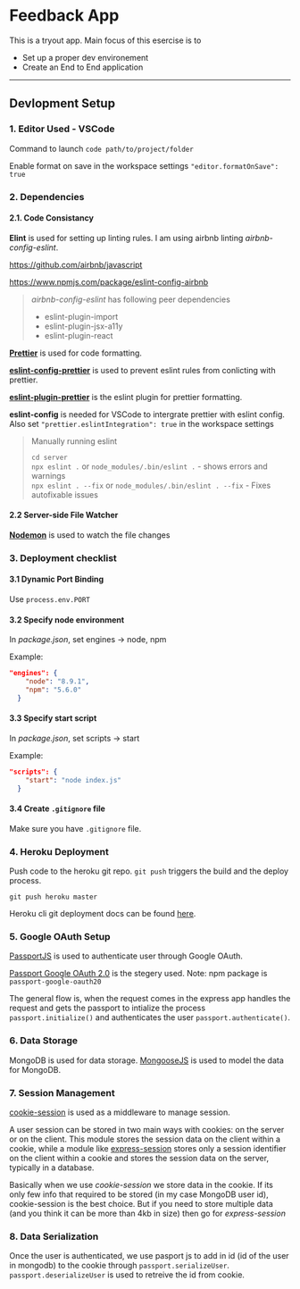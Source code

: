# Feedback App

This is a tryout app. Main focus of this esercise is to

* Set up a proper dev environement
* Create an End to End application

---

## Devlopment Setup

### 1. Editor Used - VSCode

Command to launch
`code path/to/project/folder`

Enable format on save in the workspace settings
`"editor.formatOnSave": true`

### 2. Dependencies

#### 2.1. Code Consistancy

**Elint** is used for setting up linting rules. I am using airbnb linting _airbnb-config-eslint_.

https://github.com/airbnb/javascript

https://www.npmjs.com/package/eslint-config-airbnb

> _airbnb-config-eslint_ has following peer dependencies
>
> * eslint-plugin-import
> * eslint-plugin-jsx-a11y
> * eslint-plugin-react

[**Prettier**](https://github.com/prettier/prettier) is used for code formatting.

[**eslint-config-prettier**](https://github.com/prettier/eslint-config-prettier) is used to prevent eslint rules from conlicting with prettier.

[**eslint-plugin-prettier**](https://github.com/prettier/eslint-plugin-prettier) is the eslint plugin for prettier formatting.

**eslint-config** is needed for VSCode to intergrate prettier with eslint config. Also set `"prettier.eslintIntegration": true` in the workspace settings

> Manually running eslint
>
> `cd server`  
> `npx eslint .` or `node_modules/.bin/eslint .` - shows errors and warnings  
> `npx eslint . --fix` or `node_modules/.bin/eslint . --fix` - Fixes autofixable issues

#### 2.2 Server-side File Watcher

[**Nodemon**](https://github.com/remy/nodemon) is used to watch the file changes

### 3. Deployment checklist

#### 3.1 Dynamic Port Binding

Use `process.env.PORT`

#### 3.2 Specify node environment

In _package.json_, set engines -> node, npm

Example:

```json
"engines": {
    "node": "8.9.1",
    "npm": "5.6.0"
  }
```

#### 3.3 Specify start script

In _package.json_, set scripts -> start

Example:

```json
"scripts": {
    "start": "node index.js"
  }
```

#### 3.4 Create `.gitignore` file

Make sure you have `.gitignore` file.

### 4. Heroku Deployment

Push code to the heroku git repo. `git push` triggers the build and the deploy process.

```shell
git push heroku master
```

Heroku cli git deployment docs can be found [here](https://devcenter.heroku.com/articles/git).

### 5. Google OAuth Setup

[PassportJS](http://www.passportjs.org/) is used to authenticate user through Google OAuth.

[Passport Google OAuth 2.0](https://github.com/jaredhanson/passport-google-oauth2) is the stegery used.
Note: npm package is `passport-google-oauth20`

The general flow is, when the request comes in the express app handles the request and gets the passport to intialize the process `passport.initialize()` and authenticates the user `passport.authenticate()`.

### 6. Data Storage

MongoDB is used for data storage. [MongooseJS](http://mongoosejs.com/) is used to model the data for MongoDB.

### 7. Session Management

[cookie-session](https://www.npmjs.com/package/cookie-session) is used as a middleware to manage session.

A user session can be stored in two main ways with cookies: on the server or on the client. This module stores the session data on the client within a cookie, while a module like [express-session](https://www.npmjs.com/package/express-session) stores only a session identifier on the client within a cookie and stores the session data on the server, typically in a database.

Basically when we use _cookie-session_ we store data in the cookie. If its only few info that required to be stored (in my case MongoDB user id), cookie-session is the best choice. But if you need to store multiple data (and you think it can be more than 4kb in size) then go for _express-session_

### 8. Data Serialization

Once the user is authenticated, we use pasport js to add in id (id of the user in mongodb) to the cookie through `passport.serializeUser`. `passport.deserializeUser` is used to retreive the id from cookie.
